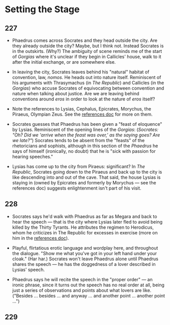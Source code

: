 # Setting the Stage

## 227

- Phaedrus comes across Socrates and they head outside the city. Are they already outside the city? Maybe, but I think not. Instead Socrates is in the outskirts. (Why?) The ambiguity of scene reminds me of the start of *Gorgias* where it's unclear if they begin in Callicles' house, walk to it after the initial exchange, or are somewhere else.

- In leaving the city, Socrates leaves behind his "natural" habitat of convention, law, *nomos*. He heads out into nature itself. Reminiscent of his arguments with Thrasymachus (in *The Republic*) and Callicles (in the *Gorgias*) who accuse Socrates of equivocating between convention and nature when talking about justice. Are we are leaving behind conventions around *eros* in order to look at the nature of *eros* itself?

- Note the references to Lysias, Cephalus, Epicrates, Morychus, the Piraeus, Olympian Zeus. See the [references doc](./references-and-allusions.md) for more on them.

- Socrates guesses that Phaedrus has been given a "feast of eloquence" by Lysias. Reminiscent of the opening lines of the *Gorgias*: (*Socrates: "Oh? Did we 'arrive when the feast was over,' as the saying goes? Are we late?"*) Socrates tends to be absent from the "feasts" of the rhetoricians and sophists, although in this section of the *Phaedrus* he says of himself (ironically, no doubt) that he is "sick with passion for hearing speeches."

- Lysias has come up to the city from Piraeus: significant? In *The Republic*, Socrates going down to the Piraeus and back up to the city is like descending into and out of the cave. That said, the house Lysias is staying in (owned by Epicrates and formerly by Morychus — see the references doc) suggests enlightenment isn't part of his visit.

## 228

- Socrates says he'd walk with Phaedrus as far as Megara and back to hear the speech — that is the city where Lysias later fled to avoid being killed by the Thirty Tyrants. He attributes the regimen to Herodicus, whom he criticizes in The Republic for excesses in exercise (more on him in the [references doc](./references-and-allusions.md)).

- Playful, flirtatious erotic language and wordplay here, and throughout the dialogue. "Show me what you've got in your left hand under your cloak." (Har har.) Socrates won't leave Phaedrus alone until Phaedrus shares the speech — he has the doggedness of a lover described in Lysias' speech.

- Phaedrus says he will recite the speech in the "proper order" — an ironic phrase, since it turns out the speech has no real order at all, being just a series of observations and points about what lovers are like. ("Besides ... besides ... and anyway ... and another point ... another point ...")

## 229

